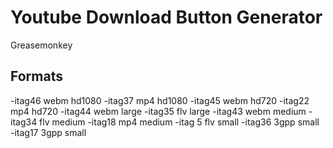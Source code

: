 
# Youtube Download Button Generator

Greasemonkey

## Formats

-itag46 webm hd1080
-itag37 mp4 hd1080
-itag45 webm hd720
-itag22 mp4 hd720
-itag44 webm large
-itag35 flv large
-itag43 webm medium
-itag34 flv medium
-itag18 mp4 medium
-itag 5 flv small
-itag36 3gpp small
-itag17 3gpp small

